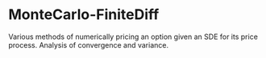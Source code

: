 # MonteCarlo-FiniteDiff
Various methods of numerically pricing an option given an SDE for its price process. Analysis of convergence and variance.
